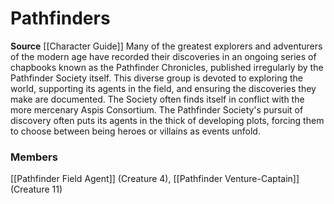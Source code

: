 ﻿---
creature_family: Pathfinders
id: '203'
name: Pathfinders
rarity: Common
source: '[[DATABASE/source/Character Guide|Character Guide]]'
trait: null
type: Creature Family

---
# Pathfinders

**Source** [[Character Guide]] 
Many of the greatest explorers and adventurers of the modern age have recorded their discoveries in an ongoing series of chapbooks known as the Pathfinder Chronicles, published irregularly by the Pathfinder Society itself. This diverse group is devoted to exploring the world, supporting its agents in the field, and ensuring the discoveries they make are documented. The Society often finds itself in conflict with the more mercenary Aspis Consortium. The Pathfinder Society's pursuit of discovery often puts its agents in the thick of developing plots, forcing them to choose between being heroes or villains as events unfold.

### Members

[[Pathfinder Field Agent]] (Creature 4), [[Pathfinder Venture-Captain]] (Creature 11)